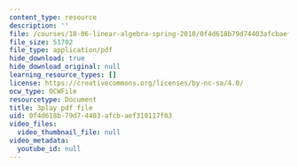 ```yaml
---
content_type: resource
description: ''
file: /courses/18-06-linear-algebra-spring-2010/0f4d618b79d74403afcbaef310117f03_TX_vooSnhm8.pdf
file_size: 51702
file_type: application/pdf
hide_download: true
hide_download_original: null
learning_resource_types: []
license: https://creativecommons.org/licenses/by-nc-sa/4.0/
ocw_type: OCWFile
resourcetype: Document
title: 3play pdf file
uid: 0f4d618b-79d7-4403-afcb-aef310117f03
video_files:
  video_thumbnail_file: null
video_metadata:
  youtube_id: null
---
```

